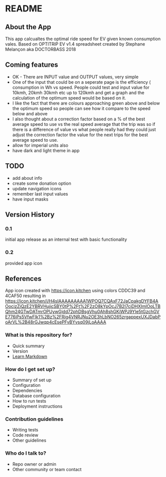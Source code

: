 # README #

## About the App

This app calcualtes the optimal ride speed for EV given known consumption vales. Based on
OPTITRIP EV v1.4 spreadsheet created by Stephane Melançon aka DOCTORBASS 2018

## Coming features

* OK - There are INPUT value and OUTPUT values, very simple
* One of the input that could be on a seperate page is the efficiency ( consumption in Wh vs speed. People could test  and input value for 10kmh, 20kmh 30kmh etc up to 120kmh and get a graph and the calculation of the optimum speed would be based on it.
* I like the fact that there are colours approaching green above and below the optimum speed so people can see how it compare to the speed below and above
* I also thought about a correction factor based on a % of the best average speed to use vs the real speed average that the trip was so if there is a difference of value vs what people really had they could just adjust the correction factor the value for the next trips for the best average speed to use.
* allow for imperial units also
* have dark and light theme in app

## TODO

* add about info
* create some donation option
* update navigation icons
* remember last input values
* have input masks

## Version History

### 0.1

initial app release as an internal test with basic functionality

### 0.2

provided app icon

## References

App icon created with https://icon.kitchen using colors CDDC39 and 4CAF50 resulting in
https://icon.kitchen/i/H4sIAAAAAAAAA1WPOQ7CQAxF72JaCpakgDYFB4AOocizZiQzE2YBRVHujicSBY0tP%2Ft%2F2zO8kYpOcJ7B2I7ciDHXImlOoLTBQhm24GTwDATmrOPUywGjdd72phDBsgVhu0Ah8shGKiWPJ9YIe5tGzchGVE776iPs5VfwFlk1%2Bz%2FRig4VNRJNu2OE3hLbNO265zrgappexUXJDabPoArVL%2B48rGJwqp4cEsePFvBYvsq09jLoAAAA

### What is this repository for? ###

* Quick summary
* Version
* [Learn Markdown](https://bitbucket.org/tutorials/markdowndemo)

### How do I get set up? ###

* Summary of set up
* Configuration
* Dependencies
* Database configuration
* How to run tests
* Deployment instructions

### Contribution guidelines ###

* Writing tests
* Code review
* Other guidelines

### Who do I talk to? ###

* Repo owner or admin
* Other community or team contact